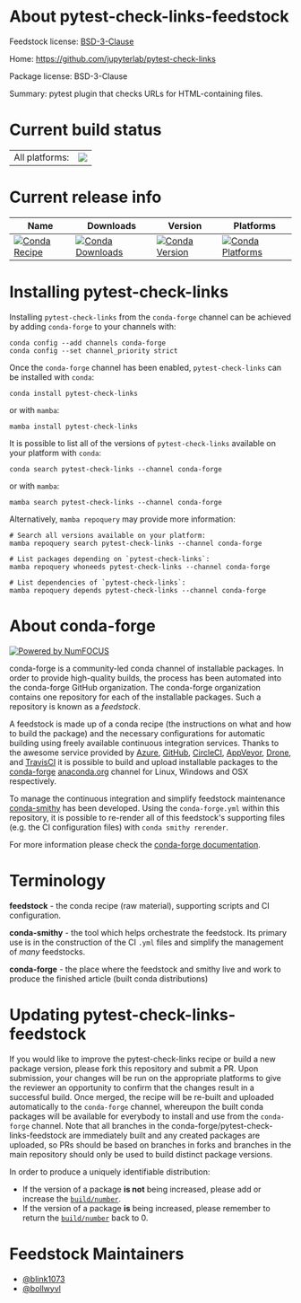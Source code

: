 About pytest-check-links-feedstock
==================================

Feedstock license: [BSD-3-Clause](https://github.com/conda-forge/pytest-check-links-feedstock/blob/main/LICENSE.txt)

Home: https://github.com/jupyterlab/pytest-check-links

Package license: BSD-3-Clause

Summary: pytest plugin that checks URLs for HTML-containing files.

Current build status
====================


<table><tr><td>All platforms:</td>
    <td>
      <a href="https://dev.azure.com/conda-forge/feedstock-builds/_build/latest?definitionId=9653&branchName=main">
        <img src="https://dev.azure.com/conda-forge/feedstock-builds/_apis/build/status/pytest-check-links-feedstock?branchName=main">
      </a>
    </td>
  </tr>
</table>

Current release info
====================

| Name | Downloads | Version | Platforms |
| --- | --- | --- | --- |
| [![Conda Recipe](https://img.shields.io/badge/recipe-pytest--check--links-green.svg)](https://anaconda.org/conda-forge/pytest-check-links) | [![Conda Downloads](https://img.shields.io/conda/dn/conda-forge/pytest-check-links.svg)](https://anaconda.org/conda-forge/pytest-check-links) | [![Conda Version](https://img.shields.io/conda/vn/conda-forge/pytest-check-links.svg)](https://anaconda.org/conda-forge/pytest-check-links) | [![Conda Platforms](https://img.shields.io/conda/pn/conda-forge/pytest-check-links.svg)](https://anaconda.org/conda-forge/pytest-check-links) |

Installing pytest-check-links
=============================

Installing `pytest-check-links` from the `conda-forge` channel can be achieved by adding `conda-forge` to your channels with:

```
conda config --add channels conda-forge
conda config --set channel_priority strict
```

Once the `conda-forge` channel has been enabled, `pytest-check-links` can be installed with `conda`:

```
conda install pytest-check-links
```

or with `mamba`:

```
mamba install pytest-check-links
```

It is possible to list all of the versions of `pytest-check-links` available on your platform with `conda`:

```
conda search pytest-check-links --channel conda-forge
```

or with `mamba`:

```
mamba search pytest-check-links --channel conda-forge
```

Alternatively, `mamba repoquery` may provide more information:

```
# Search all versions available on your platform:
mamba repoquery search pytest-check-links --channel conda-forge

# List packages depending on `pytest-check-links`:
mamba repoquery whoneeds pytest-check-links --channel conda-forge

# List dependencies of `pytest-check-links`:
mamba repoquery depends pytest-check-links --channel conda-forge
```


About conda-forge
=================

[![Powered by
NumFOCUS](https://img.shields.io/badge/powered%20by-NumFOCUS-orange.svg?style=flat&colorA=E1523D&colorB=007D8A)](https://numfocus.org)

conda-forge is a community-led conda channel of installable packages.
In order to provide high-quality builds, the process has been automated into the
conda-forge GitHub organization. The conda-forge organization contains one repository
for each of the installable packages. Such a repository is known as a *feedstock*.

A feedstock is made up of a conda recipe (the instructions on what and how to build
the package) and the necessary configurations for automatic building using freely
available continuous integration services. Thanks to the awesome service provided by
[Azure](https://azure.microsoft.com/en-us/services/devops/), [GitHub](https://github.com/),
[CircleCI](https://circleci.com/), [AppVeyor](https://www.appveyor.com/),
[Drone](https://cloud.drone.io/welcome), and [TravisCI](https://travis-ci.com/)
it is possible to build and upload installable packages to the
[conda-forge](https://anaconda.org/conda-forge) [anaconda.org](https://anaconda.org/)
channel for Linux, Windows and OSX respectively.

To manage the continuous integration and simplify feedstock maintenance
[conda-smithy](https://github.com/conda-forge/conda-smithy) has been developed.
Using the ``conda-forge.yml`` within this repository, it is possible to re-render all of
this feedstock's supporting files (e.g. the CI configuration files) with ``conda smithy rerender``.

For more information please check the [conda-forge documentation](https://conda-forge.org/docs/).

Terminology
===========

**feedstock** - the conda recipe (raw material), supporting scripts and CI configuration.

**conda-smithy** - the tool which helps orchestrate the feedstock.
                   Its primary use is in the construction of the CI ``.yml`` files
                   and simplify the management of *many* feedstocks.

**conda-forge** - the place where the feedstock and smithy live and work to
                  produce the finished article (built conda distributions)


Updating pytest-check-links-feedstock
=====================================

If you would like to improve the pytest-check-links recipe or build a new
package version, please fork this repository and submit a PR. Upon submission,
your changes will be run on the appropriate platforms to give the reviewer an
opportunity to confirm that the changes result in a successful build. Once
merged, the recipe will be re-built and uploaded automatically to the
`conda-forge` channel, whereupon the built conda packages will be available for
everybody to install and use from the `conda-forge` channel.
Note that all branches in the conda-forge/pytest-check-links-feedstock are
immediately built and any created packages are uploaded, so PRs should be based
on branches in forks and branches in the main repository should only be used to
build distinct package versions.

In order to produce a uniquely identifiable distribution:
 * If the version of a package **is not** being increased, please add or increase
   the [``build/number``](https://docs.conda.io/projects/conda-build/en/latest/resources/define-metadata.html#build-number-and-string).
 * If the version of a package **is** being increased, please remember to return
   the [``build/number``](https://docs.conda.io/projects/conda-build/en/latest/resources/define-metadata.html#build-number-and-string)
   back to 0.

Feedstock Maintainers
=====================

* [@blink1073](https://github.com/blink1073/)
* [@bollwyvl](https://github.com/bollwyvl/)

